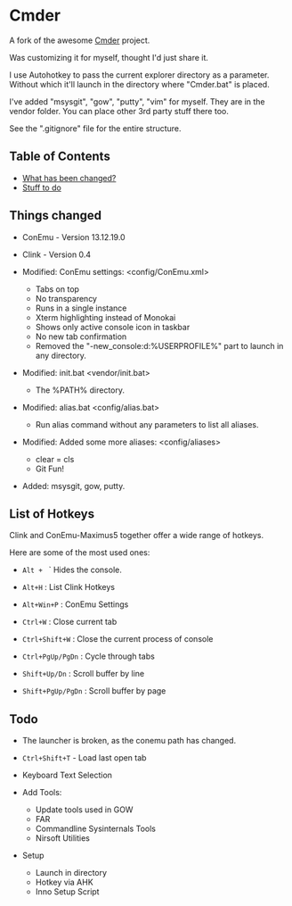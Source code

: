 # Cmder
<!-- ![Butler](/Data/butler.png) -->

A fork of the awesome [Cmder](https://github.com/bliker/cmder/) project.

Was customizing it for myself, thought I'd just share it.

I use Autohotkey to pass the current explorer directory as a parameter.
Without which it'll launch in the directory where "Cmder.bat" is placed.

I've added "msysgit", "gow", "putty", "vim" for myself. They are in the vendor folder. You can place other 3rd party stuff there too.

See the ".gitignore" file for the entire structure.

## Table of Contents

* [What has been changed?](#changelog)
* [Stuff to do](#todo)

## <a name="changelog"></a>Things changed

* ConEmu - Version 13.12.19.0
* Clink - Version 0.4

* Modified: ConEmu settings: <config/ConEmu.xml>
  * Tabs on top
  * No transparency
  * Runs in a single instance
  * Xterm highlighting instead of Monokai
  * Shows only active console icon in taskbar
  * No new tab confirmation
  * Removed the "-new_console:d:%USERPROFILE%" part to launch in any directory.

* Modified: init.bat <vendor/init.bat>
  * The %PATH% directory.

* Modified: alias.bat <config/alias.bat>
  * Run alias command without any parameters to list all aliases.

* Modified: Added some more aliases: <config/aliases>
  * clear = cls
  * Git Fun!

* Added: msysgit, gow, putty. <vendor/>

## <a name="hotkeys"></a>List of Hotkeys

Clink and ConEmu-Maximus5 together offer a wide range of hotkeys.

Here are some of the most used ones:

* `Alt + ` ` Hides the console.
* `Alt+H` : List Clink Hotkeys
* `Alt+Win+P` : ConEmu Settings

* `Ctrl+W` : Close current tab
* `Ctrl+Shift+W` : Close the current process of console

* `Ctrl+PgUp/PgDn` : Cycle through tabs 
* `Shift+Up/Dn` : Scroll buffer by line
* `Shift+PgUp/PgDn` : Scroll buffer by page

## <a name="todo"></a>Todo

* The launcher is broken, as the conemu path has changed.

* `Ctrl+Shift+T` - Load last open tab

* Keyboard Text Selection

* Add Tools:
  * Update tools used in GOW
  * FAR
  * Commandline Sysinternals Tools
  * Nirsoft Utilities

* Setup
  * Launch in directory
  * Hotkey via AHK 
  * Inno Setup Script
